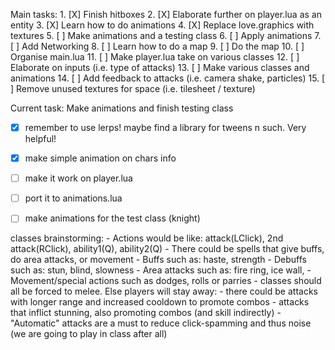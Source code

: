 Main tasks:
    1. [X] Finish hitboxes
    2. [X] Elaborate further on player.lua as an entity
    3. [X] Learn how to do animations
    4. [X] Replace love.graphics with textures
    5. [ ] Make animations and a testing class
    6. [ ] Apply animations
    7. [ ] Add Networking
    8. [ ] Learn how to do a map
    9. [ ] Do the map
    10. [ ] Organise main.lua
    11. [ ] Make player.lua take on various classes
    12. [ ] Elaborate on inputs (i.e. type of attacks)
    13. [ ] Make various classes and animations
    14. [ ] Add feedback to attacks (i.e. camera shake, particles)
    15. [ ] Remove unused textures for space (i.e. tilesheet / texture)

Current task: Make animations and finish testing class
  - [X] remember to use lerps! maybe find a library for tweens n such. Very helpful!
  - [X] make simple animation on chars info
  - [ ] make it work on player.lua
  - [ ] port it to animations.lua 
  - [ ] make animations for the test class (knight)


classes brainstorming:
    - Actions would be like: attack(LClick), 2nd attack(RClick), ability1(Q), ability2(Q)
    - There could be spells that give buffs, do area attacks, or movement
      - Buffs such as: haste, strength
      - Debuffs such as: stun, blind, slowness
      - Area attacks such as: fire ring, ice wall, 
    - Movement/special actions such as dodges, rolls or parries
    - classes should all be forced to melee. Else players will stay away:
      - there could be attacks with longer range and increased cooldown to promote combos
      - attacks that inflict stunning, also promoting combos (and skill indirectly)
    - "Automatic" attacks are a must to reduce click-spamming and thus noise (we are going to play in class after all)